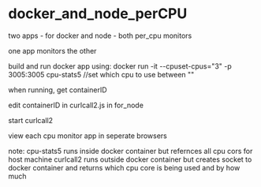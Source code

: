 # docker_and_node_perCPU
two apps - for docker and node - both per_cpu monitors

one app monitors the other

build and run docker app using:
docker run -it --cpuset-cpus="3" -p 3005:3005 cpu-stats5
//set which cpu to use between ""

when running, get containerID

edit containerID in curlcall2.js in for_node

start curlcall2

view each cpu monitor app in seperate browsers

note:
cpu-stats5 runs inside docker container but refernces all cpu cors for host machine
curlcall2 runs outside docker container but creates socket to docker container and
returns which cpu core is being used and by how much
